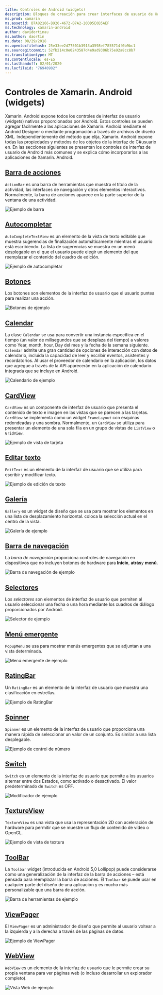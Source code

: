 ```yaml
---
title: Controles de Android (widgets)
description: Bloques de creación para crear interfaces de usuario de Xamarin. Android
ms.prod: xamarin
ms.assetid: B7A82166-B920-4672-B7A2-20DD5E0B5AEF
ms.technology: xamarin-android
author: davidortinau
ms.author: daortin
ms.date: 08/29/2018
ms.openlocfilehash: 25e33ee2d77501b3913a3598ef7855714f0b9bc1
ms.sourcegitcommit: 52fb214c0e0243587d4e9ad9306b75e92a8cc8b7
ms.translationtype: MT
ms.contentlocale: es-ES
ms.lasthandoff: 02/01/2020
ms.locfileid: "76940902"
---
```

# <a name="xamarinandroid-controls-widgets"></a>Controles de Xamarin. Android (widgets)

Xamarin. Android expone todos los controles de interfaz de usuario (widgets) nativos proporcionados por Android. Estos controles se pueden agregar fácilmente a las aplicaciones de Xamarin. Android mediante el Android Designer o mediante programación a través de archivos de diseño XML. Independientemente del método que elija, Xamarin. Android expone todas las propiedades y métodos de los objetos de la interfaz de C#usuario en. En las secciones siguientes se presentan los controles de interfaz de usuario de Android más comunes y se explica cómo incorporarlos a las aplicaciones de Xamarin. Android.

## <a name="action-barandroiduser-interfacecontrolsaction-barmd"></a>[Barra de acciones](~/android/user-interface/controls/action-bar.md) 

`ActionBar` es una barra de herramientas que muestra el título de la actividad, las interfaces de navegación y otros elementos interactivos. Normalmente, la barra de acciones aparece en la parte superior de la ventana de una actividad.

![Ejemplo de barra](images/action-bar.png)

## <a name="auto-completeandroiduser-interfacecontrolsauto-completemd"></a>[Autocompletar](~/android/user-interface/controls/auto-complete.md)

`AutoCompleteTextView` es un elemento de la vista de texto editable que muestra sugerencias de finalización automáticamente mientras el usuario está escribiendo. La lista de sugerencias se muestra en un menú desplegable en el que el usuario puede elegir un elemento del que reemplazar el contenido del cuadro de edición.

![Ejemplo de autocompletar](images/auto-complete.png)

## <a name="buttonsandroiduser-interfacecontrolsbuttonsindexmd"></a>[Botones](~/android/user-interface/controls/buttons/index.md)

Los botones son elementos de la interfaz de usuario que el usuario puntea para realizar una acción.

![Botones de ejemplo](images/buttons.png)

## <a name="calendarandroiduser-interfacecontrolscalendarmd"></a>[Calendar](~/android/user-interface/controls/calendar.md)

La clase `Calendar` se usa para convertir una instancia específica en el tiempo (un valor de milisegundos que se desplaza del tiempo) a valores como Year, month, hour, Day del mes y la fecha de la semana siguiente.
`Calendar` admite una gran cantidad de opciones de interacción con datos de calendario, incluida la capacidad de leer y escribir eventos, asistentes y recordatorios. Al usar el proveedor de calendario en la aplicación, los datos que agregue a través de la API aparecerán en la aplicación de calendario integrada que se incluye en Android.

![Calendario de ejemplo](images/calendar.png)

## <a name="cardviewandroiduser-interfacecontrolscard-viewmd"></a>[CardView](~/android/user-interface/controls/card-view.md)

`CardView` es un componente de interfaz de usuario que presenta el contenido de texto e imagen en las vistas que se parecen a las tarjetas. `CardView` se implementa como un widget `FrameLayout` con esquinas redondeadas y una sombra. Normalmente, un `CardView` se utiliza para presentar un elemento de una sola fila en un grupo de vistas de `ListView` o `GridView`.

![Ejemplo de vista de tarjeta](images/cardview.png)

## <a name="edit-textandroiduser-interfacecontrolsedit-textmd"></a>[Editar texto](~/android/user-interface/controls/edit-text.md)

`EditText` es un elemento de la interfaz de usuario que se utiliza para escribir y modificar texto.

![Ejemplo de edición de texto](images/edit-text.png)

## <a name="galleryandroiduser-interfacecontrolsgallerymd"></a>[Galería](~/android/user-interface/controls/gallery.md)

`Gallery` es un widget de diseño que se usa para mostrar los elementos en una lista de desplazamiento horizontal. coloca la selección actual en el centro de la vista.

![Galería de ejemplo](images/gallery.png)

## <a name="navigation-barandroiduser-interfacecontrolsnavigation-barmd"></a>[Barra de navegación](~/android/user-interface/controls/navigation-bar.md)

La *barra de navegación* proporciona controles de navegación en dispositivos que no incluyen botones de hardware para **Inicio**, **atrás**y **menú**.

![Barra de navegación de ejemplo](images/navigation-bar.png)

## <a name="pickersandroiduser-interfacecontrolspickersindexmd"></a>[Selectores](~/android/user-interface/controls/pickers/index.md)

Los *selectores* son elementos de interfaz de usuario que permiten al usuario seleccionar una fecha o una hora mediante los cuadros de diálogo proporcionados por Android.

![Selector de ejemplo](images/picker.png)

## <a name="popup-menuandroiduser-interfacecontrolspopup-menumd"></a>[Menú emergente](~/android/user-interface/controls/popup-menu.md)

`PopupMenu` se usa para mostrar menús emergentes que se adjuntan a una vista determinada.

![Menú emergente de ejemplo](images/popup-menu.png)

## <a name="ratingbarandroiduser-interfacecontrolsratingbarmd"></a>[RatingBar](~/android/user-interface/controls/ratingbar.md)

Un `RatingBar` es un elemento de la interfaz de usuario que muestra una clasificación en estrellas.

![Ejemplo de RatingBar](ratingbar-images/01-ratingbar.png)

## <a name="spinnerandroiduser-interfacecontrolsspinnermd"></a>[Spinner](~/android/user-interface/controls/spinner.md)

`Spinner` es un elemento de la interfaz de usuario que proporciona una manera rápida de seleccionar un valor de un conjunto. Es similar a una lista desplegable. 

![Ejemplo de control de número](images/spinner.png)

## <a name="switchandroiduser-interfacecontrolsswitchmd"></a>[Switch](~/android/user-interface/controls/switch.md)

`Switch` es un elemento de la interfaz de usuario que permite a los usuarios alternar entre dos Estados, como activado o desactivado. El valor predeterminado de `Switch` es OFF.

![Modificador de ejemplo](images/switch.png)

## <a name="textureviewandroiduser-interfacecontrolstexture-viewmd"></a>[TextureView](~/android/user-interface/controls/texture-view.md)

`TextureView` es una vista que usa la representación 2D con aceleración de hardware para permitir que se muestre un flujo de contenido de vídeo o OpenGL.

![Ejemplo de vista de textura](images/texture-view.png)

## <a name="toolbarandroiduser-interfacecontrolstool-barindexmd"></a>[ToolBar](~/android/user-interface/controls/tool-bar/index.md)

La `Toolbar` widget (introducida en Android 5,0 Lollipop) puede considerarse como una generalización de la interfaz de la barra de acciones &ndash; está pensada para reemplazar la barra de acciones. El `Toolbar` se puede usar en cualquier parte del diseño de una aplicación y es mucho más personalizable que una barra de acción.

![Barra de herramientas de ejemplo](images/toolbar.png)

## <a name="viewpagerandroiduser-interfacecontrolsview-pagerindexmd"></a>[ViewPager](~/android/user-interface/controls/view-pager/index.md) 

El `ViewPager` es un administrador de diseño que permite al usuario voltear a la izquierda y a la derecha a través de las páginas de datos.

![Ejemplo de ViewPager](images/viewpager.png)

## <a name="webviewandroiduser-interfacecontrolsweb-viewmd"></a>[WebView](~/android/user-interface/controls/web-view.md)

`WebView` es un elemento de la interfaz de usuario que le permite crear su propia ventana para ver páginas web (o incluso desarrollar un explorador completo).

![Vista Web de ejemplo](images/web-view.png)
